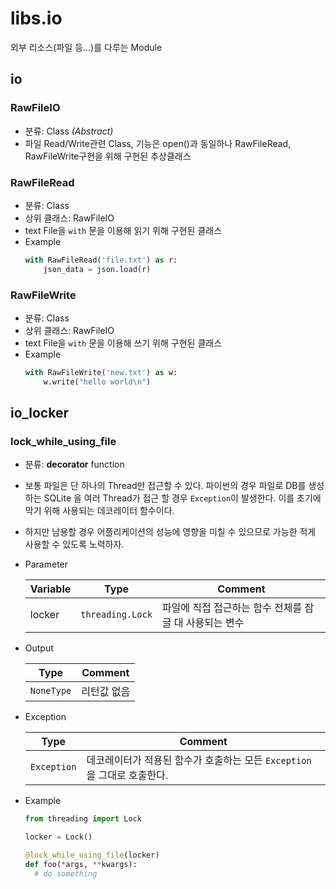 # libs.io

외부 리소스(파일 등...)를 다루는 Module

## io
### RawFileIO
* 분류: Class _(Abstract)_
* 파일 Read/Write관련 Class, 기능은 open()과 동일하나 RawFileRead,
RawFileWrite구현을 위해 구현된 추상클래스


### RawFileRead
* 분류: Class
* 상위 클래스: RawFileIO
* text File을 ```with``` 문을 이용해 읽기 위해 구현된 클래스
* Example
    ```python
    with RawFileRead('file.txt') as r:
        json_data = json.load(r)
    ```

### RawFileWrite
* 분류: Class
* 상위 클래스: RawFileIO
* text File을 ```with``` 문을 이용해 쓰기 위해 구현된 클래스
* Example
    ```python
    with RawFileWrite('new.txt') as w:
        w.write("hello world\n")
    ```

## io_locker

### lock_while_using_file
* 분류: **decorator** function
* 보통 파일은 단 하나의 Thread만 접근할 수 있다. 파이썬의 경우 파일로 DB를 생성하는 SQLite
을 여러 Thread가 접근 할 경우 ```Exception```이 발생한다. 이를 초기에 막기 위해 사용되는 데코레이터 함수이다.
* 하지만 남용할 경우 어플리케이션의 성능에 영향을 미칠 수 있으므로 가능한 적게 사용할 수 있도록 노력하자.
* Parameter

  |Variable|Type|Comment|
  |---|---|---|
  |locker|```threading.Lock```|파일에 직접 접근하는 함수 전체를 잠글 대 사용되는 변수|

* Output
  
  |Type|Comment|
  |---|---|
  |```NoneType```|리턴값 없음|

* Exception
  
  |Type|Comment|
  |---|---|
  |```Exception```|데코레이터가 적용된 함수가 호출하는 모든 ```Exception```을 그대로 호출한다.
* Example
  ```python
  from threading import Lock
  
  locker = Lock()
  
  @lock_while_using_file(locker)
  def foo(*args, **kwargs):
    # do something
  ```